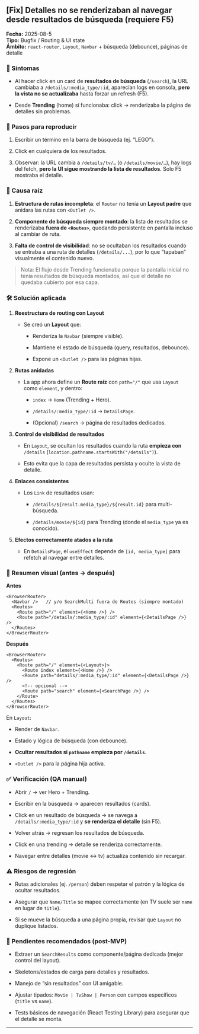 ## [Fix] Detalles no se renderizaban al navegar desde resultados de búsqueda (requiere F5)

**Fecha:** 2025-08-5  
**Tipo:** Bugfix / Routing & UI state  
**Ámbito:** `react-router`, `Layout`, `Navbar` + búsqueda (debounce), páginas de detalle

### 🐞 Síntomas

-   Al hacer click en un card de **resultados de búsqueda** (`/search`), la URL cambiaba a `/details/:media_type/:id`, aparecían logs en consola, **pero la vista no se actualizaba** hasta forzar un refresh (F5).
    
-   Desde **Trending** (home) sí funcionaba: click → renderizaba la página de detalles sin problemas.
    

### 🔁 Pasos para reproducir

1.  Escribir un término en la barra de búsqueda (ej. “LEGO”).
    
2.  Click en cualquiera de los resultados.
    
3.  Observar: la URL cambia a `/details/tv/…` (o `/details/movie/…`), hay logs del fetch, **pero la UI sigue mostrando la lista de resultados**. Solo F5 mostraba el detalle.
    

### 🧠 Causa raíz

1.  **Estructura de rutas incompleta**: el `Router` no tenía un **Layout padre** que anidara las rutas con `<Outlet />`.
    
2.  **Componente de búsqueda siempre montado**: la lista de resultados se renderizaba **fuera de `<Routes>`**, quedando persistente en pantalla incluso al cambiar de ruta.
    
3.  **Falta de control de visibilidad**: no se ocultaban los resultados cuando se entraba a una ruta de detalles (`/details/...`), por lo que “tapaban” visualmente el contenido nuevo.
    

> Nota: El flujo desde Trending funcionaba porque la pantalla inicial no tenía resultados de búsqueda montados, así que el detalle no quedaba cubierto por esa capa.

### 🛠️ Solución aplicada

1.  **Reestructura de routing con Layout**
    
    -   Se creó un **Layout** que:
        
        -   Renderiza la `Navbar` (siempre visible).
            
        -   Mantiene el estado de búsqueda (query, resultados, debounce).
            
        -   Expone un `<Outlet />` para las páginas hijas.
            
2.  **Rutas anidadas**
    
    -   La app ahora define un **Route raíz** con `path="/"` que usa `Layout` como `element`, y dentro:
        
        -   `index` → `Home` (Trending + Hero).
            
        -   `/details/:media_type/:id` → `DetailsPage`.
            
        -   (Opcional) `/search` → página de resultados dedicados.
            
3.  **Control de visibilidad de resultados**
    
    -   En `Layout`, se ocultan los resultados cuando la ruta **empieza con** `/details` (`location.pathname.startsWith("/details")`).
        
    -   Esto evita que la capa de resultados persista y oculte la vista de detalle.
        
4.  **Enlaces consistentes**
    
    -   Los `Link` de resultados usan:
        
        -   `/details/${result.media_type}/${result.id}` para multi-búsqueda.
            
        -   `/details/movie/${id}` para Trending (donde el `media_type` ya es conocido).
            
5.  **Efectos correctamente atados a la ruta**
    
    -   En `DetailsPage`, el `useEffect` depende de `[id, media_type]` para refetch al navegar entre detalles.
        

### 🧩 Resumen visual (antes → después)

**Antes**

```
<BrowserRouter>
  <Navbar />   // y/o SearchMulti fuera de Routes (siempre montado)
  <Routes>
    <Route path="/" element={<Home />} />
    <Route path="/details/:media_type/:id" element={<DetailsPage />} />
  </Routes>
</BrowserRouter>

```

**Después**

```
<BrowserRouter>
  <Routes>
    <Route path="/" element={<Layout>}>
      <Route index element={<Home />} />
      <Route path="details/:media_type/:id" element={<DetailsPage />} />
      <!-- opcional -->
      <Route path="search" element={<SearchPage />} />
    </Route>
  </Routes>
</BrowserRouter>

```

En `Layout`:

-   Render de `Navbar`.
    
-   Estado y lógica de búsqueda (con debounce).
    
-   **Ocultar resultados si `pathname` empieza por `/details`**.
    
-   `<Outlet />` para la página hija activa.
    

### ✅ Verificación (QA manual)

-   Abrir `/` → ver Hero + Trending.
    
-   Escribir en la búsqueda → aparecen resultados (cards).
    
-   Click en un resultado de búsqueda → se navega a `/details/:media_type/:id` y **se renderiza el detalle** (sin F5).
    
-   Volver atrás → regresan los resultados de búsqueda.
    
-   Click en una trending → detalle se renderiza correctamente.
    
-   Navegar entre detalles (movie ↔ tv) actualiza contenido sin recargar.
    

### ⚠️ Riesgos de regresión

-   Rutas adicionales (ej. `/person`) deben respetar el patrón y la lógica de ocultar resultados.
    
-   Asegurar que `Name/Title` se mapee correctamente (en TV suele ser `name` en lugar de `title`).
    
-   Si se mueve la búsqueda a una página propia, revisar que `Layout` no duplique listados.
    

### 📌 Pendientes recomendados (post-MVP)

-   Extraer un `SearchResults` como componente/página dedicada (mejor control del layout).
    
-   Skeletons/estados de carga para detalles y resultados.
    
-   Manejo de “sin resultados” con UI amigable.
    
-   Ajustar tipados: `Movie | TvShow | Person` con campos específicos (`title` vs `name`).
    
-   Tests básicos de navegación (React Testing Library) para asegurar que el detalle se monta.
    

----------